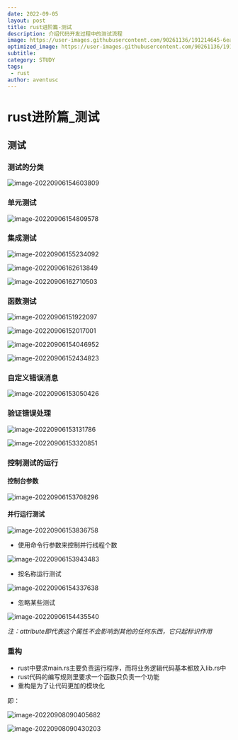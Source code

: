 ```yaml
---
date: 2022-09-05
layout: post
title: rust进阶篇-测试
description: 介绍代码开发过程中的测试流程
image: https://user-images.githubusercontent.com/90261136/191214645-6eafb448-7b4f-4758-85f8-eaa4b0595cd7.jpg
optimized_image: https://user-images.githubusercontent.com/90261136/191214645-6eafb448-7b4f-4758-85f8-eaa4b0595cd7.jpg
subtitle:
category: STUDY
tags:
 - rust
author: aventusc
---
```


# rust进阶篇_测试

## 测试

### 测试的分类

![image-20220906154603809](C:\Users\huawei\AppData\Roaming\Typora\typora-user-images\image-20220906154603809.png)

### 单元测试

![image-20220906154809578](C:\Users\huawei\AppData\Roaming\Typora\typora-user-images\image-20220906154809578.png)

### 集成测试

![image-20220906155234092](C:\Users\huawei\AppData\Roaming\Typora\typora-user-images\image-20220906155234092.png)

![image-20220906162613849](C:\Users\huawei\AppData\Roaming\Typora\typora-user-images\image-20220906162613849.png)

![image-20220906162710503](C:\Users\huawei\AppData\Roaming\Typora\typora-user-images\image-20220906162710503.png)

### 函数测试

![image-20220906151922097](C:\Users\huawei\AppData\Roaming\Typora\typora-user-images\image-20220906151922097.png)

![image-20220906152017001](C:\Users\huawei\AppData\Roaming\Typora\typora-user-images\image-20220906152017001.png)

![image-20220906154046952](C:\Users\huawei\AppData\Roaming\Typora\typora-user-images\image-20220906154046952.png)

![image-20220906152434823](C:\Users\huawei\AppData\Roaming\Typora\typora-user-images\image-20220906152434823.png)

### 自定义错误消息

![image-20220906153050426](C:\Users\huawei\AppData\Roaming\Typora\typora-user-images\image-20220906153050426.png)

### 验证错误处理

![image-20220906153131786](C:\Users\huawei\AppData\Roaming\Typora\typora-user-images\image-20220906153131786.png)

![image-20220906153320851](C:\Users\huawei\AppData\Roaming\Typora\typora-user-images\image-20220906153320851.png)

### 控制测试的运行

#### 控制台参数

![image-20220906153708296](C:\Users\huawei\AppData\Roaming\Typora\typora-user-images\image-20220906153708296.png)

#### 并行运行测试

![image-20220906153836758](C:\Users\huawei\AppData\Roaming\Typora\typora-user-images\image-20220906153836758.png)

- 使用命令行参数来控制并行线程个数

![image-20220906153943483](C:\Users\huawei\AppData\Roaming\Typora\typora-user-images\image-20220906153943483.png)

- 按名称运行测试

![image-20220906154337638](C:\Users\huawei\AppData\Roaming\Typora\typora-user-images\image-20220906154337638.png)

- 忽略某些测试

![image-20220906154435540](C:\Users\huawei\AppData\Roaming\Typora\typora-user-images\image-20220906154435540.png)

*注：attribute即代表这个属性不会影响到其他的任何东西，它只起标识作用*

### 重构

- rust中要求main.rs主要负责运行程序，而将业务逻辑代码基本都放入lib.rs中
- rust代码的编写规则里要求一个函数只负责一个功能
- 重构是为了让代码更加的模块化

即：

![image-20220908090405682](C:\Users\huawei\AppData\Roaming\Typora\typora-user-images\image-20220908090405682.png)

![image-20220908090430203](C:\Users\huawei\AppData\Roaming\Typora\typora-user-images\image-20220908090430203.png)

